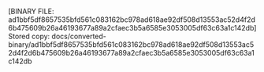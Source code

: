 [BINARY FILE: ad1bbf5df8657535bfd561c083162bc978ad618ae92df508d13553ac52d4f2d6b475609b26a46193677a89a2cfaec3b5a6585e3053005df63c63a1c142db]
Stored copy: docs/converted-binary/ad1bbf5df8657535bfd561c083162bc978ad618ae92df508d13553ac52d4f2d6b475609b26a46193677a89a2cfaec3b5a6585e3053005df63c63a1c142db
